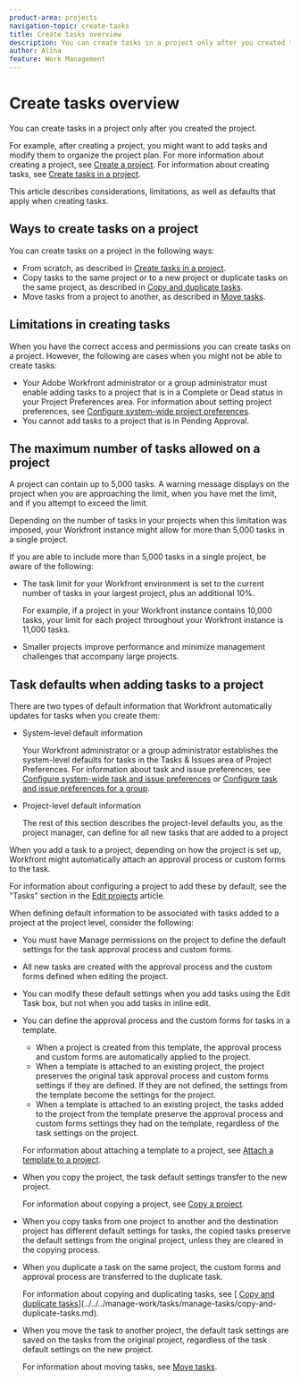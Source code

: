 ```yaml
---
product-area: projects
navigation-topic: create-tasks
title: Create tasks overview
description: You can create tasks in a project only after you created the project.
author: Alina
feature: Work Management
---
```


# Create tasks overview

You can create tasks in a project only after you created the project.

For example, after creating a project, you might want to add tasks and modify them to organize the project plan. For more information about creating a project, see [Create a project](../../../manage-work/projects/create-projects/create-project.md). For information about creating tasks, see [Create tasks in a project](../../../manage-work/tasks/create-tasks/create-tasks-in-project.md).

This article describes considerations, limitations, as well as defaults that apply when creating tasks.

## Ways to create tasks on a project

You can create tasks on a project in the following ways:

* From scratch, as described in [Create tasks in a project](../../../manage-work/tasks/create-tasks/create-tasks-in-project.md).
* Copy tasks to the same project or to a new project or duplicate tasks on the same project, as described in [Copy and duplicate tasks](../../../manage-work/tasks/manage-tasks/copy-and-duplicate-tasks.md).
* Move tasks from a project to another, as described in [Move tasks](../../../manage-work/tasks/manage-tasks/move-tasks.md).

## Limitations in creating tasks

When you have the correct access and permissions you can create tasks on a project. However, the following are cases when you might not be able to create tasks:

* Your Adobe Workfront administrator or a group administrator must enable adding tasks to a project that is in a Complete or Dead status in your Project Preferences area. For information about setting project preferences, see [Configure system-wide project preferences](../../../administration-and-setup/set-up-workfront/configure-system-defaults/set-project-preferences.md).
* You cannot add tasks to a project that is in Pending Approval.

## The maximum number of tasks allowed on a project

A project can contain up to 5,000 tasks. A warning message displays on the project when you are approaching the limit, when you have met the limit, and if you attempt to exceed the limit.

Depending on the number of tasks in your projects when this limitation was imposed, your Workfront instance might allow for more than 5,000 tasks in a single project.

If you are able to include more than 5,000 tasks in a single project, be aware of the following:

* The task limit for your Workfront environment is set to the current number of tasks in your largest project, plus an additional 10%.

  For example, if a project in your Workfront instance contains 10,000 tasks, your limit for each project throughout your Workfront instance is 11,000 tasks.

* Smaller projects improve performance and minimize management challenges that accompany large projects.

## Task defaults when adding tasks to a project

There are two types of default information that Workfront automatically updates for tasks when you create them:

* System-level default information

  Your Workfront administrator or a group administrator establishes the system-level defaults for tasks in the Tasks &&nbsp;Issues area of Project Preferences. For information about task and issue preferences, see [Configure system-wide task and issue preferences](../../../administration-and-setup/set-up-workfront/configure-system-defaults/set-task-issue-preferences.md) or [Configure task and issue preferences for a group](../../../administration-and-setup/manage-groups/create-and-manage-groups/configure-task-issue-preferences-group.md).

* Project-level default information

  The rest of this section describes the project-level defaults you, as the project manager, can define for all new tasks that are added to a project

When you add a task to a project, depending on how the project is set up, Workfront might automatically attach an approval process or custom forms to the task.

For information about configuring a project to add these by default, see the "Tasks" section in the [Edit projects](../../../manage-work/projects/manage-projects/edit-projects.md) article.

When defining default information to be associated with tasks added to a project at the project level, consider the following:

* You must have Manage permissions on the project to define the default settings for the task approval process and custom forms.
* All new tasks are created with the approval process and the custom forms defined when editing the project.
* You can modify these default settings when you add tasks using the Edit Task box, but not when you add tasks in inline edit.
* You can define the approval process and the custom forms for tasks in a template.

   * When a project is created from this template, the approval process and custom forms are automatically applied to the project.
   * When a template is attached to an existing project, the project preserves the original task approval process and custom forms settings if they are defined. If they are not defined, the settings from the template become the settings for the project.
   * When a template is attached to an existing project, the tasks added to the project from the template preserve the approval process and custom forms settings they had on the template, regardless of the task settings on the project.

  For information about attaching a template to a project, see [Attach a template to a project](../../../manage-work/projects/create-and-manage-templates/attach-template-to-project.md).

* When you copy the project, the task default settings transfer to the new project.

  For information about copying a project, see [Copy a project](../../../manage-work/projects/manage-projects/copy-project.md).

* When you copy tasks from one project to another and the destination project has different default settings for tasks, the copied tasks preserve the default settings from the original project, unless they are cleared in the copying process.
* When you duplicate a task on the same project, the custom forms and approval process are transferred to the duplicate task.

  For information about copying and duplicating tasks, see [ [Copy and duplicate tasks](../../../manage-work/tasks/manage-tasks/copy-and-duplicate-tasks.md)](../../../manage-work/tasks/manage-tasks/copy-and-duplicate-tasks.md).

* When you move the task to another project, the default task settings are saved on the tasks from the original project, regardless of the task default settings on the new project.

  For information about moving tasks, see [Move tasks](../../../manage-work/tasks/manage-tasks/move-tasks.md).

